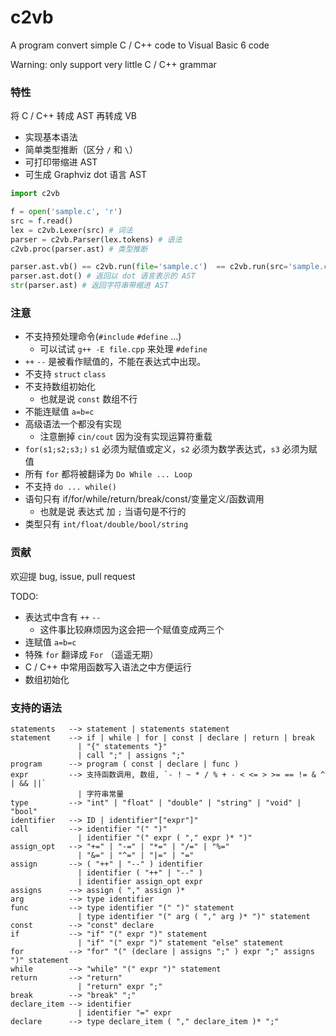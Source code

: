 # c2vb

A program convert simple C / C++ code to Visual Basic 6 code

Warning: only support very little C / C++ grammar

### 特性

将 C / C++ 转成 AST 再转成 VB

- 实现基本语法
- 简单类型推断（区分 `/` 和 `\`）
- 可打印带缩进 AST
- 可生成 Graphviz dot 语言 AST

```python
import c2vb

f = open('sample.c', 'r')
src = f.read()
lex = c2vb.Lexer(src) # 词法
parser = c2vb.Parser(lex.tokens) # 语法
c2vb.proc(parser.ast) # 类型推断

parser.ast.vb() == c2vb.run(file='sample.c')  == c2vb.run(src='sample.c') # 返回 VB 代码
parser.ast.dot() # 返回以 dot 语言表示的 AST
str(parser.ast) # 返回字符串带缩进 AST
```

### 注意

- 不支持预处理命令(`#include` `#define` ...)
  - 可以试试 `g++ -E file.cpp` 来处理 `#define`
- `++`  `--` 是被看作赋值的，不能在表达式中出现。
- 不支持 `struct` `class`
- 不支持数组初始化
  - 也就是说 `const` 数组不行
- 不能连赋值 `a=b=c`
- 高级语法一个都没有实现
  - 注意删掉 `cin/cout` 因为没有实现运算符重载
- `for(s1;s2;s3;)` `s1` 必须为赋值或定义，`s2` 必须为数学表达式，`s3` 必须为赋值
- 所有 `for` 都将被翻译为 `Do While ... Loop`
- 不支持 `do ... while()`
- 语句只有 if/for/while/return/break/const/变量定义/函数调用
  - 也就是说 表达式 加 `;` 当语句是不行的
- 类型只有 `int/float/double/bool/string`

### 贡献

欢迎提 bug, issue, pull request

TODO:

- 表达式中含有 `++` `--`
  - 这件事比较麻烦因为这会把一个赋值变成两三个
- 连赋值 `a=b=c`
- 特殊 `for` 翻译成 `For` （遥遥无期）
- C / C++ 中常用函数写入语法之中方便运行
- 数组初始化

### 支持的语法

```
statements   --> statement | statements statement
statement    --> if | while | for | const | declare | return | break
               | "{" statements "}"
               | call ";" | assigns ";"
program      --> program ( const | declare | func )
expr         --> 支持函数调用, 数组, `- ! ~ * / % + - < <= > >= == != & ^ | && ||`
               | 字符串常量
type         --> "int" | "float" | "double" | "string" | "void" | "bool"
identifier   --> ID | identifier"["expr"]"
call         --> identifier "(" ")"
               | identifier "(" expr ( "," expr )* ")"
assign_opt   --> "+=" | "-=" | "*=" | "/=" | "%=" 
               | "&=" | "^=" | "|=" | "="
assign       --> ( "++" | "--" ) identifier
               | identifier ( "++" | "--" )
               | identifier assign_opt expr
assigns      --> assign ( "," assign )*
arg          --> type identifier
func         --> type identifier "(" ")" statement
               | type identifier "(" arg ( "," arg )* ")" statement
const        --> "const" declare
if           --> "if" "(" expr ")" statement
               | "if" "(" expr ")" statement "else" statement
for          --> "for" "(" (declare | assigns ";" ) expr ";" assigns ")" statement
while        --> "while" "(" expr ")" statement
return       --> "return"
               | "return" expr ";"
break        --> "break" ";"
declare_item --> identifier
               | identifier "=" expr
declare      --> type declare_item ( "," declare_item )* ";"
```
